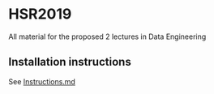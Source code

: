 # HSR2019
All material for the proposed 2 lectures in Data Engineering

## Installation instructions

See [Instructions.md](Instructions.md)
